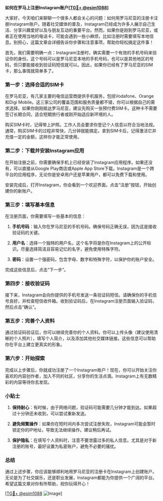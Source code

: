 **如何在罗马上注册Instagram账户[[TG💪+ @esim1088](https://t.me/s/esim1088)]**

大家好，今天咱们来聊聊一个很多人都会关心的问题：如何用罗马尼亚的注册卡注册Instagram账户。随着社交媒体的普及，Instagram已经成为许多人展示自己生活、分享兴趣爱好以及与朋友互动的重要平台。然而，如果你是刚到罗马尼亚，或者正在使用当地的电话卡，可能会遇到一些小麻烦，比如注册时需要填写本地信息。别担心，这篇文章会详细告诉你步骤和注意事项，帮助你轻松搞定这件事！

首先，我们需要明确一点：Instagram注册时，确实需要一个有效的手机号码来验证你的身份。这个号码可以是罗马尼亚本地的手机号码，也可以是其他地区的号码，但只要能接收到验证码短信就可以。因此，如果你已经有了罗马尼亚的SIM卡，那么事情就简单多了。

### 第一步：选择合适的SIM卡

在罗马尼亚，有几家主要的电信运营商提供手机服务，包括Vodafone、Orange和Digi Mobile。这三家公司的覆盖范围和服务质量都不错，你可以根据自己的需求选择。如果你刚刚抵达罗马尼亚，建议先购买一张预付费SIM卡。这种卡不需要签订长期合同，适合短期旅行者或刚开始适应新环境的人。

购买SIM卡时，记得带上护照。工作人员会要求你登记个人信息以符合当地法规。通常，购买SIM卡的过程非常快，几分钟就能搞定。拿到SIM卡后，记得激活它并充值一定的金额，这样你才能正常使用。

### 第二步：下载并安装Instagram应用

在开始注册之前，你需要确保手机上已经安装了Instagram应用程序。如果还没有，可以直接从Google Play商店或Apple App Store下载。Instagram是一个跨平台的应用程序，无论你是安卓用户还是苹果用户，都可以免费下载和使用。

安装完成后，打开Instagram，你会看到一个欢迎界面。点击“注册”按钮，开始创建你的新账户。

### 第三步：填写基本信息

在注册页面，你需要填写一些基本的信息：

1. **手机号码**：输入你在罗马尼亚的手机号码。确保号码正确无误，因为这是接收验证码的关键。
   
2. **用户名**：选择一个独特的用户名，这个名字将是你在Instagram上的公开标识。尽量选择简洁且容易记忆的名字，避免使用特殊字符。

3. **密码**：设置一个强密码，包含字母、数字和特殊字符，以保护你的账户安全。

完成这些信息后，点击“下一步”。

### 第四步：接收验证码

接下来，Instagram会向你提供的手机号发送一条验证码短信。请确保你的手机信号良好，并检查短信收件箱。收到验证码后，在Instagram注册页面输入验证码，然后点击“确认”。

### 第五步：完善个人资料

通过验证码验证后，你可以继续完善你的个人资料。你可以上传头像（建议使用清晰的个人照片），填写个人简介，以及添加其他社交媒体链接。这些信息可以帮助你在平台上建立更真实的形象。

### 第六步：开始探索

完成以上步骤后，你就成功注册了一个Instagram账户！现在，你可以开始关注你喜欢的内容创作者，加入不同的社区，分享你的生活点滴。Instagram上有无数精彩的内容等待你去发现。

### 小贴士

1. **保持耐心**：有时候，由于网络问题，验证码可能需要几分钟才能到达。如果超过十分钟还未收到，可以尝试重新发送。
   
2. **避免频繁操作**：如果你在短时间内多次尝试注册失败，Instagram可能会暂时锁定你的IP地址，导致无法继续操作。建议稍后再试。

3. **保护隐私**：在填写个人资料时，注意不要泄露过多的私人信息。尤其是对于新注册的账号，最好设置为私密账户，避免不必要的骚扰。

### 总结

通过上述步骤，你应该能够顺利地用罗马尼亚的注册卡在Instagram上创建账户。无论是为了社交娱乐，还是职业发展，Instagram都能为你提供一个广阔的平台。希望这篇文章对你有所帮助，祝你玩得开心！

[[TG💪+ @esim1088](https://t.me/s/esim1088) ![Image](https://i.postimg.cc/4NQfJmqS/Snipaste-2025-05-13-00-14-12.png)]